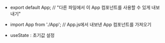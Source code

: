 * export default App; // "다른 파일에서 이 App 컴포넌트를 사용할 수 있게 내보내기"
- import App from './App'; // App.js에서 내보낸 App 컴포넌트를 가져오기
* useState : 초기값 설정